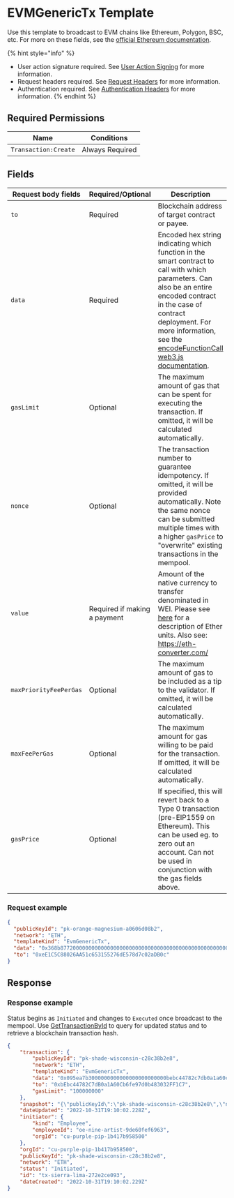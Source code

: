 # EVMGenericTx Template

Use this template to broadcast to EVM chains like Ethereum, Polygon, BSC, etc.  For more on these fields, see the [official Ethereum documentation](https://ethereum.org/en/developers/docs/transactions/#prerequisites).&#x20;

{% hint style="info" %}
* User action signature required. See [User Action Signing](../../../authentication/user-action-signing/) for more information.
* Request headers required. See [Request Headers](../../../../getting-started/request-headers.md) for more information.
* Authentication required. See [Authentication Headers](../../../../getting-started/request-headers.md#authentication-headers) for more information.
{% endhint %}

## Required Permissions

| Name                           | Conditions      |
| ------------------------------ | --------------- |
| `Transaction:Create`           | Always Required |

## Fields <a href="#request-example.1" id="request-example.1"></a>

<table><thead><tr><th width="255">Request body fields</th><th width="118">Required/Optional</th><th width="268">Description</th><th>Type</th></tr></thead><tbody><tr><td><code>to</code></td><td>Required</td><td>Blockchain address of target contract or payee.</td><td>String</td></tr><tr><td><code>data</code></td><td>Required</td><td>Encoded hex string indicating which function in the smart contract to call with which parameters. Can also be an entire encoded contract in the case of contract deployment. For more information, see the <a href="https://web3js.readthedocs.io/en/v1.2.11/web3-eth-abi.html#encodefunctioncall">encodeFunctionCall web3.js documentation</a>. </td><td>String</td></tr><tr><td><code>gasLimit</code></td><td>Optional</td><td>The maximum amount of gas that can be spent for executing the transaction. If omitted, it will be calculated automatically. </td><td>String (of an Integer)</td></tr><tr><td><code>nonce</code></td><td>Optional</td><td>The transaction number to guarantee idempotency. If omitted, it will be provided automatically. Note the same nonce can be submitted multiple times with a higher <code>gasPrice</code> to "overwrite" existing transactions in the mempool. </td><td>Integer</td></tr><tr><td><code>value</code></td><td>Required if making a payment</td><td>Amount of the native currency to transfer denominated in WEI.  Please see <a href="https://www.gemini.com/cryptopedia/satoshi-value-gwei-to-ether-to-wei-converter-eth-gwei#section-ethereum-denominations-ether-to-wei-gwei-to-ether-more">here</a> for a description of Ether units.  Also see: <a href="https://eth-converter.com/">https://eth-converter.com/</a> </td><td>String (of an Integer like "1000000" WEI)</td></tr><tr><td><code>maxPriorityFeePerGas</code></td><td>Optional</td><td>The maximum amount of gas to be included as a tip to the validator. If omitted, it will be calculated automatically. </td><td>String (of an Integer like "1000000" WEI)</td></tr><tr><td><code>maxFeePerGas</code></td><td>Optional</td><td>The maximum amount for gas willing to be paid for the transaction.  If omitted, it will be calculated automatically. </td><td>String (of an Integer like "1000000" WEI)</td></tr><tr><td><code>gasPrice</code></td><td>Optional</td><td>If specified, this will revert back to a Type 0 transaction (pre-EIP1559 on Ethereum).  This can be used eg. to zero out an account.   Can not be used in conjunction with the gas fields above. </td><td>String (of an Integer like "1000000" WEI)</td></tr></tbody></table>

### Request example <a href="#request-example.1" id="request-example.1"></a>

```JSON
{
  "publicKeyId": "pk-orange-magnesium-a0606d08b2",
  "network": "ETH",
  "templateKind": "EvmGenericTx",
  "data": "0x368b87720000000000000000000000000000000000000000000000000000000000000020000000000000000000000000000000000000000000000000000000000000000b48656c6c6f204d616a6964000000000000000000000000000000000000000000",
  "to": "0xeE1C5C88026AA51c653155276dE578d7c02aDB0c"
}
```

## Response <a href="#response" id="response"></a>

### Response example <a href="#response-example" id="response-example"></a>

Status begins as `Initiated` and changes to `Executed` once broadcast to the mempool.  Use [GetTransactionById](../gettransactionbyid.md) to query for updated status and to retrieve a blockchain transaction hash.

```json
{
    "transaction": {
        "publicKeyId": "pk-shade-wisconsin-c28c38b2e8",
        "network": "ETH",
        "templateKind": "EvmGenericTx",
        "data": "0x095ea7b3000000000000000000000000bebc44782c7db0a1a60cb6fe97d0b483032ff1c7ffffffffffffffffffffffffffffffffffffffffffffffffffffffffffffffff",
        "to": "0xbEbc44782C7dB0a1A60Cb6fe97d0b483032FF1C7",
        "gasLimit": "100000000"
    },
    "snapshot": "{\"publicKeyId\":\"pk-shade-wisconsin-c28c38b2e8\",\"network\":\"ETH\",\"templateKind\":\"EvmGenericTx\",\"data\":\"0x095ea7b3000000000000000000000000bebc44782c7db0a1a60cb6fe97d0b483032ff1c7ffffffffffffffffffffffffffffffffffffffffffffffffffffffffffffffff\",\"to\":\"0xbEbc44782C7dB0a1A60Cb6fe97d0b483032FF1C7\",\"gasLimit\":\"100000000\"}",
    "dateUpdated": "2022-10-31T19:10:02.228Z",
    "initiator": {
        "kind": "Employee",
        "employeeId": "oe-nine-artist-9de60fef6963",
        "orgId": "cu-purple-pip-1b417b958500"
    },
    "orgId": "cu-purple-pip-1b417b958500",
    "publicKeyId": "pk-shade-wisconsin-c28c38b2e8",
    "network": "ETH",
    "status": "Initiated",
    "id": "tx-sierra-lima-272e2ce093",
    "dateCreated": "2022-10-31T19:10:02.229Z"
}
```
